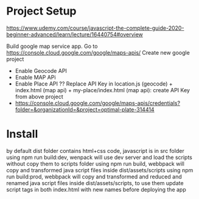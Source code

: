 #  Project Setup
https://www.udemy.com/course/javascript-the-complete-guide-2020-beginner-advanced/learn/lecture/16440754#overview

Build google map service app.
Go to https://console.cloud.google.com/google/maps-apis/
Create new google project
- Enable Geocode API
- Enable MAP APi
- Enable Place API ??
Replace API Key in location.js (geocode) + index.html (map api) + my-place/index.html (map api): create API Key from above project
- https://console.cloud.google.com/google/maps-apis/credentials?folder=&organizationId=&project=optimal-plate-314414

# Install

by default dist folder contains html+css code, javascript is in src folder
using npm run build:dev, wenpack will use dev server and load the scripts without copy them to scripts folder
using npm run build, webbpack will copy and transformed java script files inside dist/assets/scripts
using npm run build:prod, webbpack will copy and transformed and reduced and renamed java script files inside dist/assets/scripts, to use them update script tags in both index.html with new names before deploying the app
